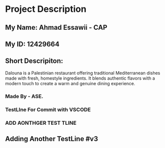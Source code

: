 # Project Description

## My Name: Ahmad Essawii - CAP

## My ID: 12429664

## Short Descripiton:

Dalouna is a Palestinian restaurant offering traditional Mediterranean dishes made with fresh, homestyle ingredients. It blends authentic flavors with a modern touch to create a warm and genuine dining experience.

### Made By - ASE.

### TestLIne For Commit with VSCODE

### ADD AONTHGER TEST TLINE

## Adding Another TestLine #v3
